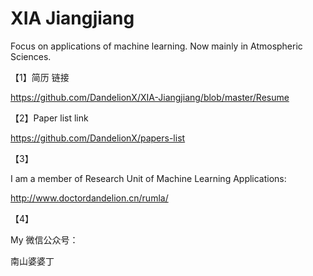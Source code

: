 # XIA Jiangjiang

Focus on applications of machine learning. Now mainly in Atmospheric Sciences.





【1】简历 链接

https://github.com/DandelionX/XIA-Jiangjiang/blob/master/Resume




【2】Paper list link

https://github.com/DandelionX/papers-list




【3】

I am a member of Research Unit of Machine Learning Applications:


http://www.doctordandelion.cn/rumla/






【4】

My 微信公众号：

南山婆婆丁











